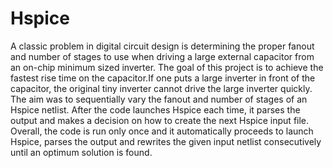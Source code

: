 # Hspice
A classic problem in digital circuit design is determining the proper fanout and number of stages to use when driving a large external capacitor from an on-chip minimum sized inverter. The goal of this project is to achieve the fastest rise time on the capacitor.If one puts a large inverter in front of the capacitor, the original tiny inverter cannot drive the large inverter quickly. The aim was to sequentially vary the fanout and number of stages of an Hspice netlist. After the code launches Hspice each time, it parses the output and makes a decision on how to create the next Hspice input file. Overall, the code is run only once and it automatically proceeds to launch Hspice, parses the output and rewrites the given input netlist consecutively until an optimum solution is found.
